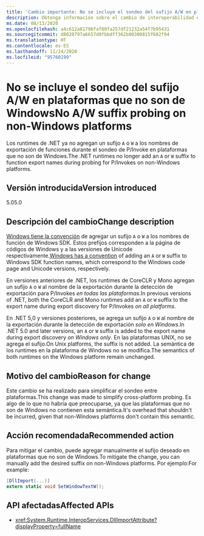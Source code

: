 ```yaml
---
title: 'Cambio importante: No se incluye el sondeo del sufijo A/W en plataformas que no son de Windows'
description: Obtenga información sobre el cambio de interoperabilidad en .NET 5.0, donde los sufijos ya no se agregan a los nombres de exportación de función durante el sondeo de P/Invoke en plataformas que no son de Windows.
ms.date: 08/13/2020
ms.openlocfilehash: a4c612a81796faf80fa257df21232a54f7b95431
ms.sourcegitcommit: d8020797a6657d0fbbdff362b80300815f682f94
ms.translationtype: HT
ms.contentlocale: es-ES
ms.lasthandoff: 11/24/2020
ms.locfileid: "95760199"
---
```

# <a name="no-aw-suffix-probing-on-non-windows-platforms"></a><span data-ttu-id="bbef1-103">No se incluye el sondeo del sufijo A/W en plataformas que no son de Windows</span><span class="sxs-lookup"><span data-stu-id="bbef1-103">No A/W suffix probing on non-Windows platforms</span></span>

<span data-ttu-id="bbef1-104">Los runtimes de .NET ya no agregan un sufijo `A` o `W` a los nombres de exportación de funciones durante el sondeo de P/Invoke en plataformas que no son de Windows.</span><span class="sxs-lookup"><span data-stu-id="bbef1-104">The .NET runtimes no longer add an `A` or `W` suffix to function export names during probing for P/Invokes on non-Windows platforms.</span></span>

## <a name="version-introduced"></a><span data-ttu-id="bbef1-105">Versión introducida</span><span class="sxs-lookup"><span data-stu-id="bbef1-105">Version introduced</span></span>

<span data-ttu-id="bbef1-106">5.0</span><span class="sxs-lookup"><span data-stu-id="bbef1-106">5.0</span></span>

## <a name="change-description"></a><span data-ttu-id="bbef1-107">Descripción del cambio</span><span class="sxs-lookup"><span data-stu-id="bbef1-107">Change description</span></span>

<span data-ttu-id="bbef1-108">[Windows tiene la convención](/windows/win32/intl/conventions-for-function-prototypes) de agregar un sufijo `A` o `W` a los nombres de función de Windows SDK. Estos prefijos corresponden a la página de códigos de Windows y a las versiones de Unicode respectivamente.</span><span class="sxs-lookup"><span data-stu-id="bbef1-108">[Windows has a convention](/windows/win32/intl/conventions-for-function-prototypes) of adding an `A` or `W` suffix to Windows SDK function names, which correspond to the Windows code page and Unicode versions, respectively.</span></span>

<span data-ttu-id="bbef1-109">En versiones anteriores de .NET, los runtimes de CoreCLR y Mono agregan un sufijo `A` o `W` al nombre de la exportación durante la detección de exportación para P/Invokes *en todas las plataformas*.</span><span class="sxs-lookup"><span data-stu-id="bbef1-109">In previous versions of .NET, both the CoreCLR and Mono runtimes add an `A` or `W` suffix to the export name during export discovery for P/Invokes *on all platforms*.</span></span>

<span data-ttu-id="bbef1-110">En .NET 5,0 y versiones posteriores, se agrega un sufijo `A` o `W` al nombre de la exportación durante la detección de exportación *solo en Windows*.</span><span class="sxs-lookup"><span data-stu-id="bbef1-110">In .NET 5.0 and later versions, an `A` or `W` suffix is added to the export name during export discovery *on Windows only*.</span></span> <span data-ttu-id="bbef1-111">En las plataformas UNIX, no se agrega el sufijo.</span><span class="sxs-lookup"><span data-stu-id="bbef1-111">On Unix platforms, the suffix is not added.</span></span> <span data-ttu-id="bbef1-112">La semántica de los runtimes en la plataforma de Windows no se modifica.</span><span class="sxs-lookup"><span data-stu-id="bbef1-112">The semantics of both runtimes on the Windows platform remain unchanged.</span></span>

## <a name="reason-for-change"></a><span data-ttu-id="bbef1-113">Motivo del cambio</span><span class="sxs-lookup"><span data-stu-id="bbef1-113">Reason for change</span></span>

<span data-ttu-id="bbef1-114">Este cambio se ha realizado para simplificar el sondeo entre plataformas.</span><span class="sxs-lookup"><span data-stu-id="bbef1-114">This change was made to simplify cross-platform probing.</span></span> <span data-ttu-id="bbef1-115">Es algo de lo que no habría que preocuparse, ya que las plataformas que no son de Windows no contienen esta semántica.</span><span class="sxs-lookup"><span data-stu-id="bbef1-115">It's overhead that shouldn't be incurred, given that non-Windows platforms don't contain this semantic.</span></span>

## <a name="recommended-action"></a><span data-ttu-id="bbef1-116">Acción recomendada</span><span class="sxs-lookup"><span data-stu-id="bbef1-116">Recommended action</span></span>

<span data-ttu-id="bbef1-117">Para mitigar el cambio, puede agregar manualmente el sufijo deseado en plataformas que no son de Windows.</span><span class="sxs-lookup"><span data-stu-id="bbef1-117">To mitigate the change, you can manually add the desired suffix on non-Windows platforms.</span></span> <span data-ttu-id="bbef1-118">Por ejemplo:</span><span class="sxs-lookup"><span data-stu-id="bbef1-118">For example:</span></span>

```csharp
[DllImport(...)]
extern static void SetWindowTextW();
```

## <a name="affected-apis"></a><span data-ttu-id="bbef1-119">API afectadas</span><span class="sxs-lookup"><span data-stu-id="bbef1-119">Affected APIs</span></span>

- <xref:System.Runtime.InteropServices.DllImportAttribute?displayProperty=fullName>

<!--

### Affected APIs

- `T:System.Runtime.InteropServices.DllImportAttribute`

### Category

Interop

-->

